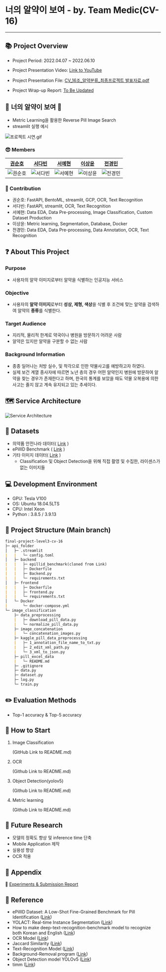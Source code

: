 # 너의 알약이 보여 - by. Team Medic(CV-16)

---

## 📚 Project Overview

- Project Period: 2022.04.07 ~ 2022.06.10
- Project Presentation Video: [Link to YouTube](https://www.youtube.com/watch?v=lCG4DU4Wljc)

- Project Presentation File: [CV_16조_알약분류_최종프로젝트 발표자료.pdf](https://s3-us-west-2.amazonaws.com/secure.notion-static.com/66c8546c-34bf-433c-a44a-f598594ef9ad/CV_16조_알약분류_최종프로젝트_발표자료.pdf)

- Project Wrap-up Report: [To Be Updated]()

## 👀 너의 알약이 보여 💊

- Metric Learning을 활용한 Reverse Pill Image Search
- streamlit 실행 예시

![프로젝트 시연.gif](https://github.com/boostcampaitech3/final-project-level3-cv-16/blob/develop/src/streamlit%20%E1%84%91%E1%85%B3%E1%84%85%E1%85%A9%E1%84%8C%E1%85%A6%E1%86%A8%E1%84%90%E1%85%B3%20%E1%84%89%E1%85%B5%E1%84%8B%E1%85%A7%E1%86%AB.gif)

### 😎 Members

| [권순호](https://github.com/tnsgh9603) | [서다빈](https://github.com/sodabeans) | [서예현](https://github.com/justbeaver97) | [이상윤](https://github.com/SSANGYOON) | [전경민](https://github.com/seoulsky-field) |
| --- | --- | --- | --- | --- |
| ![권순호](https://github.com/boostcampaitech3/final-project-level3-cv-16/blob/develop/src/%E1%84%80%E1%85%AF%E1%86%AB%E1%84%89%E1%85%AE%E1%86%AB%E1%84%92%E1%85%A9.png) | ![서다빈](https://github.com/boostcampaitech3/final-project-level3-cv-16/blob/develop/src/%E1%84%89%E1%85%A5%E1%84%83%E1%85%A1%E1%84%87%E1%85%B5%E1%86%AB.png) | ![서예현](https://github.com/boostcampaitech3/final-project-level3-cv-16/blob/develop/src/%E1%84%89%E1%85%A5%E1%84%8B%E1%85%A8%E1%84%92%E1%85%A7%E1%86%AB.jpg) | ![이상윤](https://github.com/boostcampaitech3/final-project-level3-cv-16/blob/develop/src/%E1%84%8B%E1%85%B5%E1%84%89%E1%85%A1%E1%86%BC%E1%84%8B%E1%85%B2%E1%86%AB.png) | ![전경민](https://github.com/boostcampaitech3/final-project-level3-cv-16/blob/develop/src/%E1%84%8C%E1%85%A5%E1%86%AB%E1%84%80%E1%85%A7%E1%86%BC%E1%84%86%E1%85%B5%E1%86%AB.png) |

### 🤗 Contribution

- 권순호: FastAPI, BentoML, streamlit, GCP, OCR, Text Recognition
- 서다빈: FastAPI, streamlit, OCR, Text Recognition
- 서예현: Data EDA, Data Pre-processing, Image Classification, Custom Dataset Production
- 이상윤: Metric learning, Segmentation, Database, Docker
- 전경민: Data EDA, Data Pre-processing, Data Annotation, OCR, Text Recognition

## **❓ About This Project**

### Purpose

- 사용자의 알약 이미지로부터 알약을 식별하는 인공지능 서비스

### Objective

- 사용자의 **알약 이미지**로부터 **성상, 제형, 색상**을 식별 후 조건에 맞는 알약을 검색하여 알약의 **종류**를 식별한다.

### Target Audience

- 지리적, 물리적 한계로 약국이나 병원을 방문하기 어려운 사람
- 알약은 있지만 알약을 구분할 수 없는 사람

### Background Information

- 종종 일어나는 처방 실수, 및 착각으로 인한 약물사고를 예방하고자 하였다.
- 실제 보건 계열 종사자에 따르면 노년 층의 경우 어떤 알약인지 병원에 방문하여 알약을 찾는 경우가 존재한다고 하며, 한국의 통계를 보았을 때도 약물 오복용에 의한 사고는 줄지 않고 계속 유지되고 있는 추세이다.

## 🗺 Service Architecture

![Service Architecture](https://github.com/boostcampaitech3/final-project-level3-cv-16/blob/develop/src/Service%20Architecture.png)

## 💾 Datasets

- 의약품 안전나라 데이터( [Link](https://nedrug.mfds.go.kr/pbp/CCBGA01/getItem?totalPages=4&limit=10&page=2&&openDataInfoSeq=11) )
- ePillID Benchmark ( [Link](https://github.com/usuyama/ePillID-benchmark) )
- 기타 이미지 데이터( [Link](https://unsplash.com/s/photos/pill) )
    - Classification 및 Object Detection을 위해 직접 촬영 및 수집한, 라이센스가 없는 이미지들

## 💻 **Development Environment**

- GPU: Tesla V100
- OS: Ubuntu 18.04.5LTS
- CPU: Intel Xeon
- Python : 3.8.5 / 3.9.13

## 📁 Project Structure (Main branch)

```markdown
final-project-level3-cv-16
├─ api_folder
│   ├─ .streamlit
|   |   └─ config.toml
│   ├─ backend
|   |   ├─ epillid_benchmark(cloned from Link)
|   |   ├─ Dockerfile
|   |   ├─ Backend.py
|   |   └─ requirements.txt
│   ├─ frontend
|   |   ├─ Dockerfile
|   |   ├─ frontend.py
|   |   └─ requirements.txt
│   └─ Docker
|       └─ docker-compose.yml  
└─ image_classification
    ├─ data_preprocessing
    |   ├─ download_pill_data.py 
    |   └─ normalize_pill_data.py
    ├─ image_concatenation
    |   └─ concatenation_images.py
    ├─ kaggle_pill_data_preprocessing
    |   ├─ 1_annotation_file_name_to_txt.py
    |   ├─ 2_edit_xml_path.py
    |   └─ 3_xml_to_json.py
    ├─ pill_excel_data
    |   └─ README.md
    ├─ .gitignore
    ├─ data.py
    ├─ dataset.py
    ├─ log.py
    └─ train.py
```

## ✏️ Evaluation Methods

- Top-1 accuracy & Top-5 accuracy

## 🚀 How to Start

1. Image Classification
    
    (GitHub Link to README.md)
    
2. OCR
    
    (Github Link to README.md)
    
3. Object Detection(yolov5)
    
    (Github Link to README.md)

4. Metric learning
    
    (Github Link to README.md)

## 🔎 Future Research

- 모델의 정확도 향상 및 inference time 단축
- Mobile Application 제작
- 실용성 향상
- OCR 적용

## 📎 Appendix

📄 [Experiments & Submission Report](https://www.notion.so/W18-21-Product-Serving-Project-Team-Medic-c09ea15ac67948d08fe4460194f773a8)

## 📜 Reference

- ePillID Dataset: A Low-Shot Fine-Grained Benchmark for Pill Identification ([Link](https://arxiv.org/pdf/2005.14288.pdf))
- YOLACT: Real-time Instance Segmentation ([Link](https://arxiv.org/abs/1904.02689))
- How to make deep-text-recognition-benchmark model to recognize both Korean and English ([Link](https://ropiens.tistory.com/35))
- OCR Model ([Link](https://github.com/clovaai/deep-text-recognition-benchmark))
- Jaccard Similarity ([Link](https://newscatcherapi.com/blog/ultimate-guide-to-text-similarity-with-python))
- Text-Recognition Model ([Link](https://github.com/clovaai/CRAFT-pytorch))
- Background-Removal program ([Link](https://github.com/brilam/remove-bg))
- Object Detection model YOLOv5 ([Link](https://github.com/ultralytics/yolov5))
- timm ([Link](https://github.com/rwightman/pytorch-image-models))
